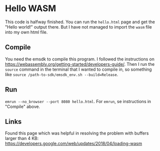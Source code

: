 # Hello WASM
This code is halfway finished. You can run the `hello.html` page and get the "Hello world!" output there. But I have not managed to import the `wasm` file into my own html file.

## Compile
You need the emsdk to compile this program. I followed the instructions on https://webassembly.org/getting-started/developers-guide/. Then I run the `source` command in the terminal that I wanted to compile in, so something like `source /path-to-sdk/emsdk_env.sh --build=Release`.

## Run
`emrun --no_browser --port 8080 hello.html`. For `emrun`, se instructions in "Compile" above.

## Links
Found this page which was helpful in resolving the problem with buffers larger than 4 KB: https://developers.google.com/web/updates/2018/04/loading-wasm
